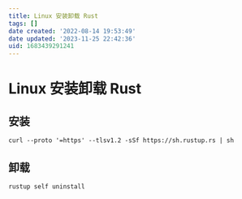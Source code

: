 ```yaml
---
title: Linux 安装卸载 Rust
tags: []
date created: '2022-08-14 19:53:49'
date updated: '2023-11-25 22:42:36'
uid: 1683439291241
---
```


# Linux 安装卸载 Rust

## 安装

```shell
curl --proto '=https' --tlsv1.2 -sSf https://sh.rustup.rs | sh
```

## 卸载

```shell
rustup self uninstall
```

